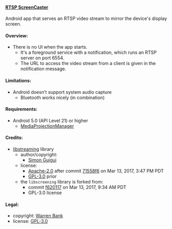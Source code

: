 #### [RTSP ScreenCaster](https://github.com/warren-bank/Android-RTSP-ScreenCaster)

Android app that serves an RTSP video stream to mirror the device's display screen.

#### Overview:

* There is no UI when the app starts.
  - It's a foreground service with a notification, which runs an RTSP server on port 6554.
  - The URL to access the video stream from a client is given in the notification message.

#### Limitations:

* Android doesn't support system audio capture
  - Bluetooth works nicely (in combination)

#### Requirements:

* Android 5.0 (API Level 21) or higher
  - [MediaProjectionManager](https://developer.android.com/reference/android/media/projection/MediaProjectionManager)

#### Credits:

* [libstreaming](https://github.com/fyhertz/libstreaming) library
  - author/copyright:
    * [Simon Guigui](https://github.com/fyhertz)
  - license:
    * [Apache-2.0](http://www.apache.org/licenses/LICENSE-2.0) after commit [71558f6](https://github.com/fyhertz/libstreaming/commit/71558f6c587bbcc115718292df332d05d13651d0) on Mar 13, 2017, 3:47 PM PDT
    * [GPL-3.0](https://www.gnu.org/licenses/gpl-3.0.txt) prior
  - the `libscreening` library is forked from:
    * commit [f620117](https://github.com/fyhertz/libstreaming/tree/f6201177b4669bb9fe50dac9632510a8ad75ad7b) on Mar 13, 2017, 9:34 AM PDT
    * GPL-3.0 license

#### Legal:

* copyright: [Warren Bank](https://github.com/warren-bank)
* license: [GPL-3.0](https://www.gnu.org/licenses/gpl-3.0.txt)
